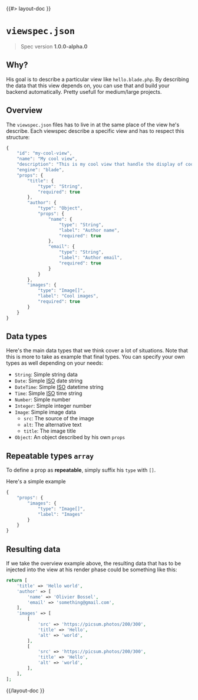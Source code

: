 <!--
/**
 * @name            Viewspec
 * @namespace       doc.specFiles
 * @type            Markdown
 * @platform        md
 * @status          stable
 * @menu            Documentation / Spec files           /doc/specfiles/viewspec
 *
 * @since           2.0.0
 * @author    Olivier Bossel <olivier.bossel@gmail.com> (https://coffeekraken.io)
 */
-->

{{#> layout-doc }}

# `viewspec.json`

> Spec version **1.0.0-alpha.0**

## Why?

His goal is to describe a particular view like `hello.blade.php`.
By describing the data that this view depends on, you can use that and build your backend automatically. Pretty usefull for medium/large projects.

## Overview

The `viewspec.json` files has to live in at the same place of the view he's describe. Each viewspec describe a specific view and has to respect this structure:

```js
{
    "id": "my-cool-view",
    "name": "My cool view",
    "description": "This is my cool view that handle the display of cool things",
    "engine": "blade",
    "props": {
        "title": {
            "type": "String",
            "required": true
        },
        "author": {
            "type": "Object",
            "props": {
                "name": {
                    "type": "String",
                    "label": "Author name",
                    "required": true
                },
                "email": {
                    "type": "String",
                    "label": "Author email",
                    "required": true
                }
            }
        },
        "images": {
            "type": "Image[]",
            "label": "Cool images",
            "required": true
        }
    }
}
```

## Data types

Here's the main data types that we think cover a lot of situations. Note that this is more to take as example that final types. You can specify your own types as well depending on your needs:

-   `String`: Simple string data
-   `Date`: Simple [ISO](https://en.wikipedia.org/wiki/ISO_8601) date string
-   `DateTime`: Simple [ISO](https://en.wikipedia.org/wiki/ISO_8601) datetime string
-   `Time`: Simple [ISO](https://en.wikipedia.org/wiki/ISO_8601) time string
-   `Number`: Simple number
-   `Integer`: Simple integer number
-   `Image`: Simple image data
    -   `src`: The source of the image
    -   `alt`: The alternative text
    -   `title`: The image title
-   `Object`: An object described by his own `props`

## Repeatable types `array`

To define a prop as **repeatable**, simply suffix his `type` with `[]`.

Here's a simple example

```js
{
    "props": {
        "images": {
            "type": "Image[]",
            "label": "Images"
        }
    }
}
```

## Resulting data

If we take the overview example above, the resulting data that has to be injected into the view at his render phase could be something like this:

```php
return [
    'title' => 'Hello world',
    'author' => [
        'name' => 'Olivier Bossel',
        'email' => 'something@gmail.com',
    ],
    'images' => [
        [
            'src' => 'https://picsum.photos/200/300',
            'title' => 'Hello',
            'alt' => 'world',
        ],
        [
            'src' => 'https://picsum.photos/200/300',
            'title' => 'Hello',
            'alt' => 'world',
        ],
    ],
];
```

{{/layout-doc }}
